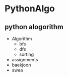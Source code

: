 # PythonAlgo

## python alogorithm

- Algorithm
  - bfs
  - dfs
  - sorting
- assignments
- baekjoon
- swea
